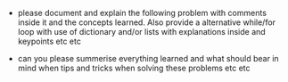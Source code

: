 - please document and explain the following problem with comments inside it and the concepts learned. Also provide a alternative while/for loop with use of dictionary and/or lists with explanations inside and keypoints etc etc

- can you please summerise everything learned and what should bear in mind when tips and tricks when solving these problems etc etc

